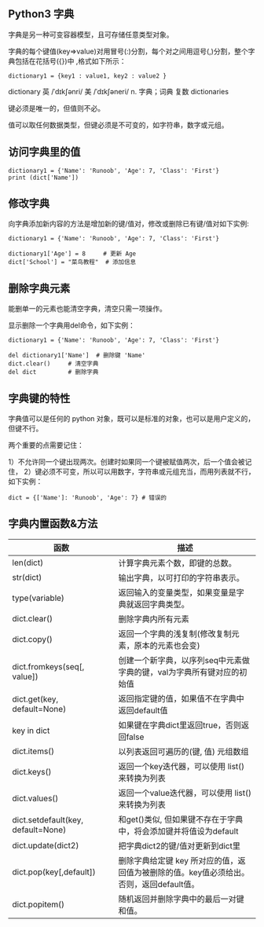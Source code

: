 ## Python3 字典

字典是另一种可变容器模型，且可存储任意类型对象。

字典的每个键值(key=>value)对用冒号(:)分割，每个对之间用逗号(,)分割，整个字典包括在花括号({})中 ,格式如下所示：
```
dictionary1 = {key1 : value1, key2 : value2 }
```

dictionary 英 /ˈdɪkʃənri/  美 /ˈdɪkʃəneri/ n. 字典；词典 复数 dictionaries

键必须是唯一的，但值则不必。

值可以取任何数据类型，但键必须是不可变的，如字符串，数字或元组。

## 访问字典里的值
```
dictionary1 = {'Name': 'Runoob', 'Age': 7, 'Class': 'First'}
print (dict['Name'])
```

## 修改字典

向字典添加新内容的方法是增加新的键/值对，修改或删除已有键/值对如下实例:

```
dictionary1 = {'Name': 'Runoob', 'Age': 7, 'Class': 'First'}

dictionary1['Age'] = 8     # 更新 Age
dict['School'] = "菜鸟教程"  # 添加信息
```

## 删除字典元素

能删单一的元素也能清空字典，清空只需一项操作。

显示删除一个字典用del命令，如下实例：
```
dictionary1 = {'Name': 'Runoob', 'Age': 7, 'Class': 'First'}

del dictionary1['Name']  # 删除键 'Name'
dict.clear()     # 清空字典
del dict         # 删除字典
```

## 字典键的特性

字典值可以是任何的 python 对象，既可以是标准的对象，也可以是用户定义的，但键不行。

两个重要的点需要记住：

1）不允许同一个键出现两次。创建时如果同一个键被赋值两次，后一个值会被记住，
2）键必须不可变，所以可以用数字，字符串或元组充当，而用列表就不行，如下实例：
```
dict = {['Name']: 'Runoob', 'Age': 7} # 错误的
```

## 字典内置函数&方法
| 函数 | 描述 |
| --- | --- |
| len(dict)  | 计算字典元素个数，即键的总数。 |
| str(dict)  | 输出字典，以可打印的字符串表示。 |
| type(variable)  | 返回输入的变量类型，如果变量是字典就返回字典类型。 |
| dict.clear()  | 删除字典内所有元素 |
| dict.copy()  | 返回一个字典的浅复制(修改复制元素，原本的元素也会变) |
| dict.fromkeys(seq[, value])  | 创建一个新字典，以序列seq中元素做字典的键，val为字典所有键对应的初始值 |
| dict.get(key, default=None)  | 返回指定键的值，如果值不在字典中返回default值 |
| key in dict  | 如果键在字典dict里返回true，否则返回false |
| dict.items()  | 以列表返回可遍历的(键, 值) 元组数组 |
| dict.keys() | 返回一个key迭代器，可以使用 list() 来转换为列表 |
| dict.values() | 返回一个value迭代器，可以使用 list() 来转换为列表 |
| dict.setdefault(key, default=None) | 和get()类似, 但如果键不存在于字典中，将会添加键并将值设为default |
| dict.update(dict2) | 把字典dict2的键/值对更新到dict里 |
| dict.pop(key[,default]) | 删除字典给定键 key 所对应的值，返回值为被删除的值。key值必须给出。 否则，返回default值。 |
| dict.popitem() | 随机返回并删除字典中的最后一对键和值。 |